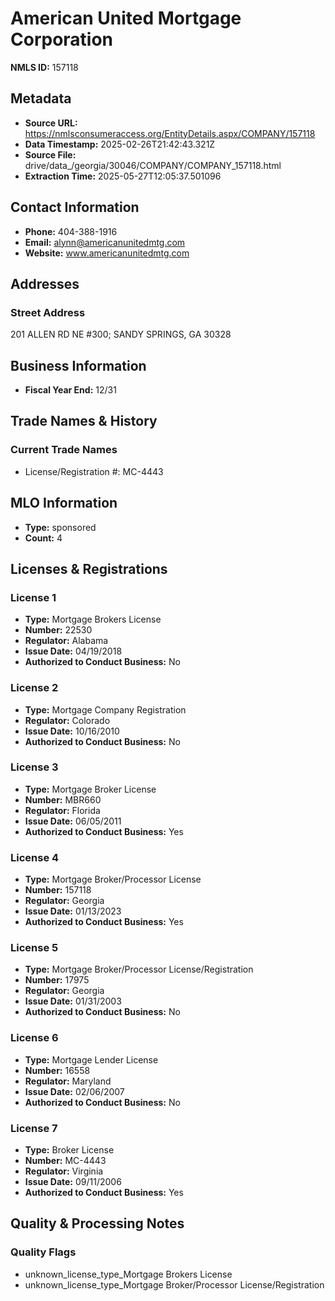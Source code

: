 # American United Mortgage Corporation

**NMLS ID:** 157118

## Metadata
- **Source URL:** https://nmlsconsumeraccess.org/EntityDetails.aspx/COMPANY/157118
- **Data Timestamp:** 2025-02-26T21:42:43.321Z
- **Source File:** drive/data_/georgia/30046/COMPANY/COMPANY_157118.html
- **Extraction Time:** 2025-05-27T12:05:37.501096

## Contact Information
- **Phone:** 404-388-1916
- **Email:** alynn@americanunitedmtg.com
- **Website:** www.americanunitedmtg.com

## Addresses
### Street Address
201 ALLEN RD NE #300; SANDY SPRINGS, GA 30328

## Business Information
- **Fiscal Year End:** 12/31

## Trade Names & History
### Current Trade Names
- License/Registration #: MC-4443

## MLO Information
- **Type:** sponsored
- **Count:** 4

## Licenses & Registrations

### License 1
- **Type:** Mortgage Brokers License
- **Number:** 22530
- **Regulator:** Alabama
- **Issue Date:** 04/19/2018
- **Authorized to Conduct Business:** No

### License 2
- **Type:** Mortgage Company Registration
- **Regulator:** Colorado
- **Issue Date:** 10/16/2010
- **Authorized to Conduct Business:** No

### License 3
- **Type:** Mortgage Broker License
- **Number:** MBR660
- **Regulator:** Florida
- **Issue Date:** 06/05/2011
- **Authorized to Conduct Business:** Yes

### License 4
- **Type:** Mortgage Broker/Processor License
- **Number:** 157118
- **Regulator:** Georgia
- **Issue Date:** 01/13/2023
- **Authorized to Conduct Business:** Yes

### License 5
- **Type:** Mortgage Broker/Processor License/Registration
- **Number:** 17975
- **Regulator:** Georgia
- **Issue Date:** 01/31/2003
- **Authorized to Conduct Business:** No

### License 6
- **Type:** Mortgage Lender License
- **Number:** 16558
- **Regulator:** Maryland
- **Issue Date:** 02/06/2007
- **Authorized to Conduct Business:** No

### License 7
- **Type:** Broker License
- **Number:** MC-4443
- **Regulator:** Virginia
- **Issue Date:** 09/11/2006
- **Authorized to Conduct Business:** Yes

## Quality & Processing Notes
### Quality Flags
- unknown_license_type_Mortgage Brokers License
- unknown_license_type_Mortgage Broker/Processor License/Registration

